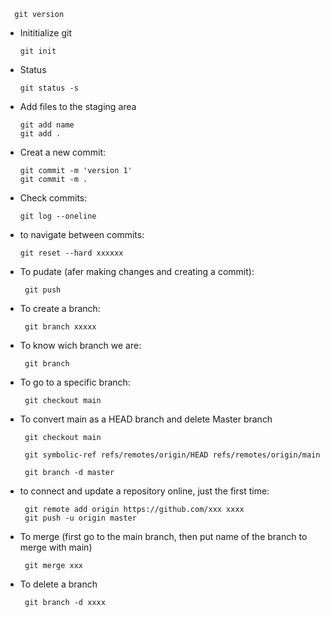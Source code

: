       git version
      
- Inititialize git

      git init
      
- Status

      git status -s
      
      
- Add files to the staging area

      git add name
      git add .
      
 - Creat a new commit:
      
       git commit -m 'version 1'
       git commit -m .
       
 - Check commits:

       git log --oneline
       
 - to navigate between commits:
 
       git reset --hard xxxxxx
       
       
- To pudate (afer making changes and creating a commit):

       git push

- To create a branch:

       git branch xxxxx

- To know wich branch we are:

       git branch

- To go to a specific branch:

       git checkout main
       
- To convert main as a HEAD branch and delete Master branch

       git checkout main              

       git symbolic-ref refs/remotes/origin/HEAD refs/remotes/origin/main
       
       git branch -d master
       
- to connect and update a repository online, just the first time:

       git remote add origin https://github.com/xxx xxxx
       git push -u origin master

- To merge (first go to the main branch, then put name of the branch to merge with main)

       git merge xxx

- To delete a branch

       git branch -d xxxx
